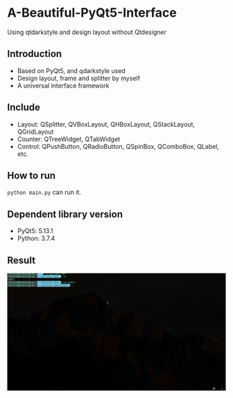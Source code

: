 # A-Beautiful-PyQt5-Interface

Using qtdarkstyle and design layout without Qtdesigner

## Introduction

- Based on PyQt5, and qdarkstyle used
- Design layout, frame and splitter by myself
- A universal interface framework

## Include

- Layout: QSplitter, QVBoxLayout, QHBoxLayout, QStackLayout, QGridLayout
- Counter: QTreeWidget, QTabWidget
- Control: QPushButton, QRadioButton, QSpinBox, QComboBox, QLabel, etc.

## How to run

`python main.py` can run it.

## Dependent library version

- PyQt5: 5.13.1
- Python: 3.7.4

## Result

![](1.gif)